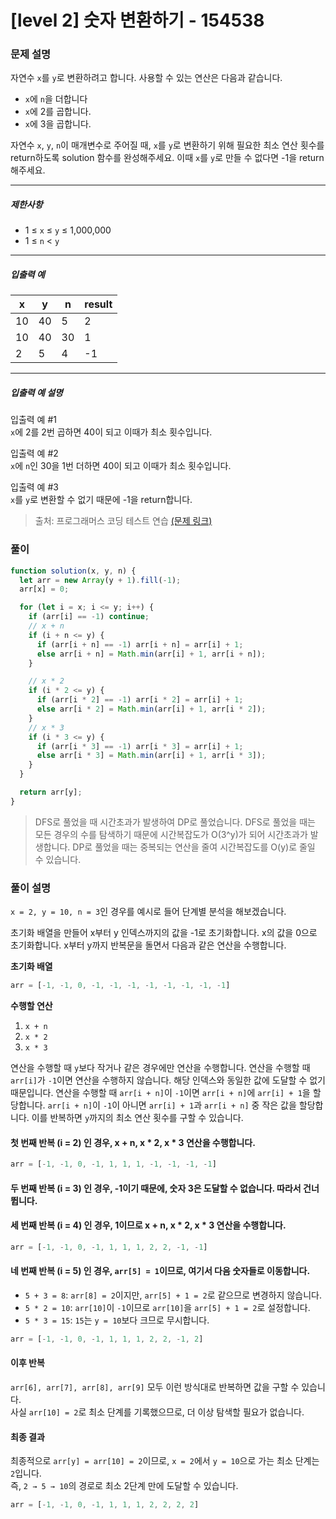 # [level 2] 숫자 변환하기 - 154538

### 문제 설명

<p>자연수 <code>x</code>를 <code>y</code>로 변환하려고 합니다. 사용할 수 있는 연산은 다음과 같습니다.</p>

<ul>
<li><code>x</code>에 <code>n</code>을 더합니다</li>
<li><code>x</code>에 2를 곱합니다.</li>
<li><code>x</code>에 3을 곱합니다.</li>
</ul>

<p>자연수 <code>x</code>, <code>y</code>, <code>n</code>이 매개변수로 주어질 때, <code>x</code>를 <code>y</code>로 변환하기 위해 필요한 최소 연산 횟수를 return하도록 solution 함수를 완성해주세요. 이때 <code>x</code>를 <code>y</code>로 만들 수 없다면 -1을 return 해주세요.</p>

<hr>

<h5>제한사항</h5>

<ul>
<li>1&nbsp;≤&nbsp;<code>x</code> ≤ <code>y</code>&nbsp;≤ 1,000,000</li>
<li>1 ≤ <code>n</code> &lt; <code>y</code></li>
</ul>

<hr>

<h5>입출력 예</h5>
<table class="table">
        <thead><tr>
<th>x</th>
<th>y</th>
<th>n</th>
<th>result</th>
</tr>
</thead>
        <tbody><tr>
<td>10</td>
<td>40</td>
<td>5</td>
<td>2</td>
</tr>
<tr>
<td>10</td>
<td>40</td>
<td>30</td>
<td>1</td>
</tr>
<tr>
<td>2</td>
<td>5</td>
<td>4</td>
<td>-1</td>
</tr>
</tbody>
      </table>
<hr>

<h5>입출력 예 설명</h5>

<p>입출력 예 #1<br>
<code>x</code>에 2를 2번 곱하면 40이 되고 이때가 최소 횟수입니다.</p>

<p>입출력 예 #2<br>
<code>x</code>에 <code>n</code>인 30을 1번 더하면 40이 되고 이때가 최소 횟수입니다.</p>

<p>입출력 예 #3<br>
<code>x</code>를 <code>y</code>로 변환할 수 없기 때문에 -1을 return합니다.</p>

> 출처: 프로그래머스 코딩 테스트 연습 [(문제 링크)](https://school.programmers.co.kr/learn/courses/30/lessons/154538?language=javascript)

### 풀이

```javascript
function solution(x, y, n) {
  let arr = new Array(y + 1).fill(-1);
  arr[x] = 0;

  for (let i = x; i <= y; i++) {
    if (arr[i] == -1) continue;
    // x + n
    if (i + n <= y) {
      if (arr[i + n] == -1) arr[i + n] = arr[i] + 1;
      else arr[i + n] = Math.min(arr[i] + 1, arr[i + n]);
    }

    // x * 2
    if (i * 2 <= y) {
      if (arr[i * 2] == -1) arr[i * 2] = arr[i] + 1;
      else arr[i * 2] = Math.min(arr[i] + 1, arr[i * 2]);
    }
    // x * 3
    if (i * 3 <= y) {
      if (arr[i * 3] == -1) arr[i * 3] = arr[i] + 1;
      else arr[i * 3] = Math.min(arr[i] + 1, arr[i * 3]);
    }
  }

  return arr[y];
}
```

> DFS로 풀었을 때 시간초과가 발생하여 DP로 풀었습니다. DFS로 풀었을 때는 모든 경우의 수를 탐색하기 때문에 시간복잡도가 O(3^y)가 되어 시간초과가 발생합니다. DP로 풀었을 때는 중복되는 연산을 줄여 시간복잡도를 O(y)로 줄일 수 있습니다.


### 풀이 설명

`x = 2, y = 10, n = 3`인 경우를 예시로 들어 단계별 분석을 해보겠습니다.

초기화 배열을 만들어 x부터 y 인덱스까지의 값을 -1로 초기화합니다. x의 값을 0으로 초기화합니다. x부터 y까지 반복문을 돌면서 다음과 같은 연산을 수행합니다.

**초기화 배열**
```js
arr = [-1, -1, 0, -1, -1, -1, -1, -1, -1, -1, -1]
```

**수행할 연산**
1. `x + n`
2. `x * 2`
3. `x * 3`

연산을 수행할 때 `y`보다 작거나 같은 경우에만 연산을 수행합니다. 연산을 수행할 때 `arr[i]`가 `-1`이면 연산을 수행하지 않습니다. 해당 인덱스와 동일한 값에 도달할 수 없기 때문입니다. 연산을 수행할 때 `arr[i + n]`이 `-1`이면 `arr[i + n]`에 `arr[i] + 1`을 할당합니다. `arr[i + n]`이 `-1`이 아니면 `arr[i] + 1`과 `arr[i + n]` 중 작은 값을 할당합니다. 이를 반복하면 `y`까지의 최소 연산 횟수를 구할 수 있습니다.


#### 첫 번째 반복 (i = 2) 인 경우, x + n, x * 2, x * 3 연산을 수행합니다.

```js
arr = [-1, -1, 0, -1, 1, 1, 1, -1, -1, -1, -1]
```

#### 두 번째 반복 (i = 3) 인 경우, -1이기 때문에, 숫자 3은 도달할 수 없습니다. 따라서 건너뜁니다.

#### 세 번째 반복 (i = 4) 인 경우, 1이므로 x + n, x * 2, x * 3 연산을 수행합니다.

```js
arr = [-1, -1, 0, -1, 1, 1, 1, 2, 2, -1, -1]
```

#### 네 번째 반복 (i = 5) 인 경우, `arr[5] = 1`이므로, 여기서 다음 숫자들로 이동합니다.

- `5 + 3 = 8`: `arr[8] = 2`이지만, `arr[5] + 1 = 2`로 같으므로 변경하지 않습니다.
- `5 * 2 = 10`: `arr[10]`이 `-1`이므로 `arr[10]`을 `arr[5] + 1 = 2`로 설정합니다.
- `5 * 3 = 15`: `15`는 `y = 10`보다 크므로 무시합니다.

```js
arr = [-1, -1, 0, -1, 1, 1, 1, 2, 2, -1, 2]
```

#### 이후 반복
`arr[6], arr[7], arr[8], arr[9]` 모두 이런 방식대로 반복하면 값을 구할 수 있습니다.<br/>
사실 `arr[10] = 2`로 최소 단계를 기록했으므로, 더 이상 탐색할 필요가 없습니다.

#### 최종 결과
최종적으로 `arr[y] = arr[10] = 2`이므로, `x = 2`에서 `y = 10`으로 가는 최소 단계는 `2`입니다.<br/>
즉, `2 → 5 → 10`의 경로로 최소 2단계 만에 도달할 수 있습니다.

```js
arr = [-1, -1, 0, -1, 1, 1, 1, 2, 2, 2, 2]
```
